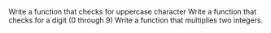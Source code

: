 Write a function that checks for uppercase character
Write a function that checks for a digit (0 through 9)
Write a function that multiplies two integers.
